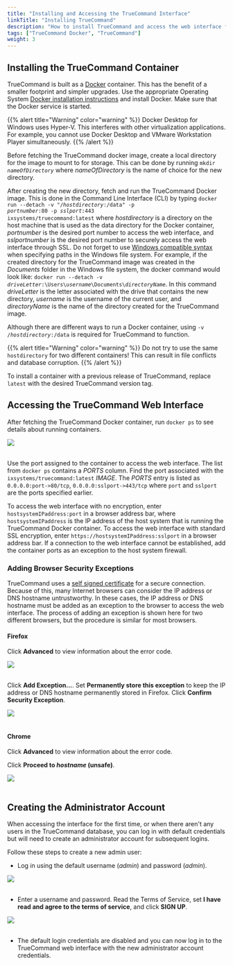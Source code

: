 ```yaml
---
title: "Installing and Accessing the TrueCommand Interface"
linkTitle: "Installing TrueCommand"
description: "How to install TrueCommand and access the web interface for the first time."
tags: ["TrueCommand Docker", "TrueCommand"]
weight: 3
---
```


## Installing the TrueCommand Container

TrueCommand is built as a [Docker](https://www.docker.com/) container.
This has the benefit of a smaller footprint and simpler upgrades.
Use the appropriate Operating System [Docker installation instructions](https://docs.docker.com/get-docker/) and install Docker.
Make sure that the Docker service is started.

{{% alert title="Warning" color="warning" %}}
Docker Desktop for Windows uses Hyper-V. This interferes with
other virtualization applications. For example, you cannot use Docker
Desktop and VMware Workstation Player simultaneously.
{{% /alert %}}

Before fetching the TrueCommand docker image, create a local directory for
the image to mount to for storage. This can be done by running
<code>mkdir <i>nameOfDirectory</i></code> where *nameOfDirectory* is the name
of choice for the new directory.

After creating the new directory, fetch and run the TrueCommand Docker image.
This is done in the Command Line Interface (CLI) by typing
<code>docker run \--detach -v "/*hostdirectory*:/data" -p *portnumber*:80 -p
*sslport*:443 ixsystems/truecommand:latest</code> where *hostdirectory* is a
directory on the host machine that is used as the data directory for the Docker
container, *portnumber* is the desired port number to access the web interface,
and *sslportnumber* is the desired port number to securely access the web
interface through SSL. Do not forget to use
[Windows compatible syntax](https://docs.microsoft.com/en-us/dotnet/standard/io/file-path-formats)
when specifying paths in the Windows file system. For example, if the created
directory for the TrueCommand image was created in the *Documents* folder in the
Windows file system, the docker command would look like:
<code>docker run \--detach -v *driveLetter*:\Users\\*username*\\Documents\\*directoryName*</code>.
In this command *driveLetter* is the letter associated with the drive that
contains the new directory, *username* is the username of the current user, and
*directoryName* is the name of the directory created for the TrueCommand image.


Although there are different ways to run a Docker container, using <code>-v /*hostdirectory*:/data</code> is required for TrueCommand to function.

{{% alert title="Warning" color="warning" %}}
Do not try to use the same `hostdirectory` for two different containers!
This can result in file conflicts and database corruption.
{{% /alert %}}

To install a container with a previous release of TrueCommand, replace `latest` with the desired TrueCommand version tag.

## Accessing the TrueCommand Web Interface

After fetching the TrueCommand Docker container, run `docker ps` to see details about running containers.

<img src="/images/tc-docker-container-list.png">
<br><br>

Use the port assigned to the container to access the web interface.
The list from `docker ps` contains a *PORTS* column.
Find the port associated with the `ixsystems/truecommand:latest` *IMAGE*.
The *PORTS* entry is listed as `0.0.0.0:port->80/tcp`, `0.0.0.0:sslport->443/tcp` where `port` and `sslport` are the ports specified earlier.

To access the web interface with no encryption, enter
`hostsystemIPaddress:port` in a browser address bar, where `hostsystemIPaddress`
is the IP address of the host system that is running the TrueCommand Docker
container. To access the web interface with standard SSL encryption, enter
`https://hostsystemIPaddress:sslport` in a browser address bar.
If a connection to the web interface cannot be established, add the container
ports as an exception to the host system firewall.

### Adding Browser Security Exceptions

TrueCommand uses a [self signed certificate](https://en.wikipedia.org/wiki/Self-signed_certificate) for a secure connection.
Because of this, many Internet browsers can consider the IP address or DNS hostname untrustworthy.
In these cases, the IP address or DNS hostname must be added as an exception to the browser to access the web interface.
The process of adding an exception is shown here for two different browsers, but the procedure is similar for most browsers.

#### Firefox

Click **Advanced** to view information about the error code.

<img src="/images/tc-firefox-warning.png">
<br><br>

Click **Add Exception...**.
Set **Permanently store this exception** to keep the IP address or DNS hostname permanently stored in Firefox.
Click **Confirm Security Exception**.

<img src="/images/tc-firefox-add-exception.png">
<br><br>

#### Chrome

Click **Advanced** to view information about the error code.

Click **Proceed to *hostname* (unsafe)**.

<img src="/images/tc-chrome-warning.png">
<br><br>

## Creating the Administrator Account

When accessing the interface for the first time, or when there aren't any users in the TrueCommand database, you can log in with default credentials but will need to create an administrator account for subsequent logins.

Follow these steps to create a new admin user:

* Log in using the default username (*admin*) and password (*admin*).

<img src="/images/tc-admin-login.png">
<br><br>

* Enter a username and password.
  Read the Terms of Service, set **I have read and agree to the terms of service**, and click **SIGN UP**.

<img src="/images/tc-sign-up.png">
<br><br>

* The default login credentials are disabled and you can now log in to the TrueCommand web interface with the new administrator account credentials.
